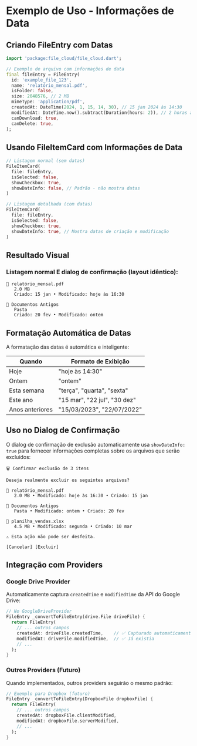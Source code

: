 # Exemplo de Uso - Informações de Data

## Criando FileEntry com Datas

```dart
import 'package:file_cloud/file_cloud.dart';

// Exemplo de arquivo com informações de data
final fileEntry = FileEntry(
  id: 'example_file_123',
  name: 'relatório_mensal.pdf',
  isFolder: false,
  size: 2048576, // 2 MB
  mimeType: 'application/pdf',
  createdAt: DateTime(2024, 1, 15, 14, 30), // 15 jan 2024 às 14:30
  modifiedAt: DateTime.now().subtract(Duration(hours: 2)), // 2 horas atrás
  canDownload: true,
  canDelete: true,
);
```

## Usando FileItemCard com Informações de Data

```dart
// Listagem normal (sem datas)
FileItemCard(
  file: fileEntry,
  isSelected: false,
  showCheckbox: true,
  showDateInfo: false, // Padrão - não mostra datas
)

// Listagem detalhada (com datas)
FileItemCard(
  file: fileEntry,
  isSelected: false,
  showCheckbox: true,
  showDateInfo: true, // Mostra datas de criação e modificação
)
```

## Resultado Visual

### Listagem normal E dialog de confirmação (layout idêntico):
```
📄 relatório_mensal.pdf
   2.0 MB
   Criado: 15 jan • Modificado: hoje às 16:30

📁 Documentos Antigos  
   Pasta
   Criado: 20 fev • Modificado: ontem
```

## Formatação Automática de Datas

A formatação das datas é automática e inteligente:

| Quando | Formato de Exibição |
|--------|-------------------|
| Hoje | "hoje às 14:30" |
| Ontem | "ontem" |
| Esta semana | "terça", "quarta", "sexta" |
| Este ano | "15 mar", "22 jul", "30 dez" |
| Anos anteriores | "15/03/2023", "22/07/2022" |

## Uso no Dialog de Confirmação

O dialog de confirmação de exclusão automaticamente usa `showDateInfo: true` para fornecer informações completas sobre os arquivos que serão excluídos:

```
🗑️ Confirmar exclusão de 3 itens

Deseja realmente excluir os seguintes arquivos?

📄 relatório_mensal.pdf
   2.0 MB • Modificado: hoje às 16:30 • Criado: 15 jan

📁 Documentos Antigos
   Pasta • Modificado: ontem • Criado: 20 fev

📄 planilha_vendas.xlsx
   4.5 MB • Modificado: segunda • Criado: 10 mar

⚠️ Esta ação não pode ser desfeita.

[Cancelar] [Excluir]
```

## Integração com Providers

### Google Drive Provider
Automaticamente captura `createdTime` e `modifiedTime` da API do Google Drive:

```dart
// No GoogleDriveProvider
FileEntry _convertToFileEntry(drive.File driveFile) {
  return FileEntry(
    // ... outros campos
    createdAt: driveFile.createdTime,    // ✅ Capturado automaticamente
    modifiedAt: driveFile.modifiedTime,  // ✅ Já existia
    // ...
  );
}
```

### Outros Providers (Futuro)
Quando implementados, outros providers seguirão o mesmo padrão:

```dart
// Exemplo para Dropbox (futuro)
FileEntry _convertToFileEntry(DropboxFile dropboxFile) {
  return FileEntry(
    // ... outros campos
    createdAt: dropboxFile.clientModified,
    modifiedAt: dropboxFile.serverModified,
    // ...
  );
}
```